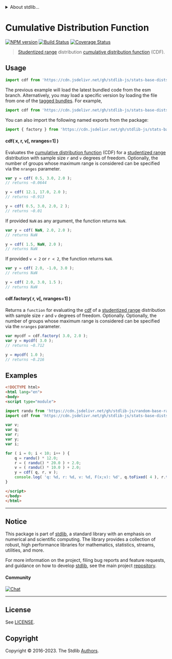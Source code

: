 <!--

@license Apache-2.0

Copyright (c) 2022 The Stdlib Authors.

Licensed under the Apache License, Version 2.0 (the "License");
you may not use this file except in compliance with the License.
You may obtain a copy of the License at

   http://www.apache.org/licenses/LICENSE-2.0

Unless required by applicable law or agreed to in writing, software
distributed under the License is distributed on an "AS IS" BASIS,
WITHOUT WARRANTIES OR CONDITIONS OF ANY KIND, either express or implied.
See the License for the specific language governing permissions and
limitations under the License.

-->


<details>
  <summary>
    About stdlib...
  </summary>
  <p>We believe in a future in which the web is a preferred environment for numerical computation. To help realize this future, we've built stdlib. stdlib is a standard library, with an emphasis on numerical and scientific computation, written in JavaScript (and C) for execution in browsers and in Node.js.</p>
  <p>The library is fully decomposable, being architected in such a way that you can swap out and mix and match APIs and functionality to cater to your exact preferences and use cases.</p>
  <p>When you use stdlib, you can be absolutely certain that you are using the most thorough, rigorous, well-written, studied, documented, tested, measured, and high-quality code out there.</p>
  <p>To join us in bringing numerical computing to the web, get started by checking us out on <a href="https://github.com/stdlib-js/stdlib">GitHub</a>, and please consider <a href="https://opencollective.com/stdlib">financially supporting stdlib</a>. We greatly appreciate your continued support!</p>
</details>

# Cumulative Distribution Function

[![NPM version][npm-image]][npm-url] [![Build Status][test-image]][test-url] [![Coverage Status][coverage-image]][coverage-url] <!-- [![dependencies][dependencies-image]][dependencies-url] -->

> [Studentized range][studentized-range] distribution [cumulative distribution function][cdf] (CDF).

<section class="intro">

</section>

<!-- /.intro -->



<section class="usage">

## Usage

```javascript
import cdf from 'https://cdn.jsdelivr.net/gh/stdlib-js/stats-base-dists-studentized-range-cdf@esm/index.mjs';
```
The previous example will load the latest bundled code from the esm branch. Alternatively, you may load a specific version by loading the file from one of the [tagged bundles](https://github.com/stdlib-js/stats-base-dists-studentized-range-cdf/tags). For example,

```javascript
import cdf from 'https://cdn.jsdelivr.net/gh/stdlib-js/stats-base-dists-studentized-range-cdf@v0.1.0-esm/index.mjs';
```

You can also import the following named exports from the package:

```javascript
import { factory } from 'https://cdn.jsdelivr.net/gh/stdlib-js/stats-base-dists-studentized-range-cdf@esm/index.mjs';
```

#### cdf( x, r, v\[, nranges=1] )

Evaluates the [cumulative distribution function][cdf] (CDF) for a [studentized range][studentized-range] distribution with sample size `r` and `v` degrees of freedom. Optionally, the number of groups whose maximum range is considered can be specified via the `nranges` parameter.

```javascript
var y = cdf( 0.5, 3.0, 2.0 );
// returns ~0.0644

y = cdf( 12.1, 17.0, 2.0 );
// returns ~0.913

y = cdf( 0.5, 3.0, 2.0, 2 );
// returns ~0.01
```

If provided `NaN` as any argument, the function returns `NaN`.

```javascript
var y = cdf( NaN, 2.0, 2.0 );
// returns NaN

y = cdf( 1.5, NaN, 2.0 );
// returns NaN
```

If provided `v < 2` or `r < 2`, the function returns `NaN`.

```javascript
var y = cdf( 2.0, -1.0, 3.0 );
// returns NaN

y = cdf( 2.0, 3.0, 1.5 );
// returns NaN
```

#### cdf.factory( r, v\[, nranges=1] )

Returns a `function` for evaluating the [cdf][cdf] of a [studentized range][studentized-range] distribution with sample size `r` and `v` degrees of freedom. Optionally. Optionally, the number of groups whose maximum range is considered can be specified via the `nranges` parameter.

```javascript
var mycdf = cdf.factory( 3.0, 2.0 );
var y = mycdf( 3.0 );
// returns ~0.712

y = mycdf( 1.0 );
// returns ~0.216
```

</section>

<!-- /.usage -->

<section class="examples">

## Examples

<!-- eslint no-undef: "error" -->

```html
<!DOCTYPE html>
<html lang="en">
<body>
<script type="module">

import randu from 'https://cdn.jsdelivr.net/gh/stdlib-js/random-base-randu@esm/index.mjs';
import cdf from 'https://cdn.jsdelivr.net/gh/stdlib-js/stats-base-dists-studentized-range-cdf@esm/index.mjs';

var v;
var q;
var r;
var y;
var i;

for ( i = 0; i < 10; i++ ) {
    q = randu() * 12.0;
    r = ( randu() * 20.0 ) + 2.0;
    v = ( randu() * 10.0 ) + 2.0;
    y = cdf( q, r, v );
    console.log( 'q: %d, r: %d, v: %d, F(x;v): %d', q.toFixed( 4 ), r.toFixed( 4 ), v.toFixed( 4 ), y.toFixed( 4 ) );
}

</script>
</body>
</html>
```

</section>

<!-- /.examples -->

<!-- Section for related `stdlib` packages. Do not manually edit this section, as it is automatically populated. -->

<section class="related">

</section>

<!-- /.related -->

<!-- Section for all links. Make sure to keep an empty line after the `section` element and another before the `/section` close. -->


<section class="main-repo" >

* * *

## Notice

This package is part of [stdlib][stdlib], a standard library with an emphasis on numerical and scientific computing. The library provides a collection of robust, high performance libraries for mathematics, statistics, streams, utilities, and more.

For more information on the project, filing bug reports and feature requests, and guidance on how to develop [stdlib][stdlib], see the main project [repository][stdlib].

#### Community

[![Chat][chat-image]][chat-url]

---

## License

See [LICENSE][stdlib-license].


## Copyright

Copyright &copy; 2016-2023. The Stdlib [Authors][stdlib-authors].

</section>

<!-- /.stdlib -->

<!-- Section for all links. Make sure to keep an empty line after the `section` element and another before the `/section` close. -->

<section class="links">

[npm-image]: http://img.shields.io/npm/v/@stdlib/stats-base-dists-studentized-range-cdf.svg
[npm-url]: https://npmjs.org/package/@stdlib/stats-base-dists-studentized-range-cdf

[test-image]: https://github.com/stdlib-js/stats-base-dists-studentized-range-cdf/actions/workflows/test.yml/badge.svg?branch=v0.1.0
[test-url]: https://github.com/stdlib-js/stats-base-dists-studentized-range-cdf/actions/workflows/test.yml?query=branch:v0.1.0

[coverage-image]: https://img.shields.io/codecov/c/github/stdlib-js/stats-base-dists-studentized-range-cdf/main.svg
[coverage-url]: https://codecov.io/github/stdlib-js/stats-base-dists-studentized-range-cdf?branch=v0.1.0

<!--

[dependencies-image]: https://img.shields.io/david/stdlib-js/stats-base-dists-studentized-range-cdf.svg
[dependencies-url]: https://david-dm.org/stdlib-js/stats-base-dists-studentized-range-cdf/main

-->

[chat-image]: https://img.shields.io/gitter/room/stdlib-js/stdlib.svg
[chat-url]: https://app.gitter.im/#/room/#stdlib-js_stdlib:gitter.im

[stdlib]: https://github.com/stdlib-js/stdlib

[stdlib-authors]: https://github.com/stdlib-js/stdlib/graphs/contributors

[umd]: https://github.com/umdjs/umd
[es-module]: https://developer.mozilla.org/en-US/docs/Web/JavaScript/Guide/Modules

[deno-url]: https://github.com/stdlib-js/stats-base-dists-studentized-range-cdf/tree/deno
[umd-url]: https://github.com/stdlib-js/stats-base-dists-studentized-range-cdf/tree/umd
[esm-url]: https://github.com/stdlib-js/stats-base-dists-studentized-range-cdf/tree/esm
[branches-url]: https://github.com/stdlib-js/stats-base-dists-studentized-range-cdf/blob/main/branches.md

[stdlib-license]: https://raw.githubusercontent.com/stdlib-js/stats-base-dists-studentized-range-cdf/main/LICENSE

[cdf]: https://en.wikipedia.org/wiki/Cumulative_distribution_function

[studentized-range]: https://en.wikipedia.org/wiki/Studentized_range_distribution

</section>

<!-- /.links -->
